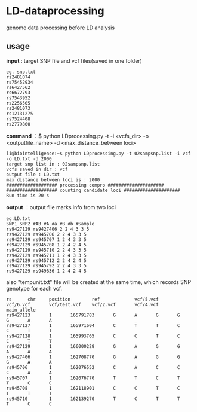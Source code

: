# LD-dataprocessing
genome data processing before LD analysis

 ## usage ##
**input** : target SNP file and vcf files(saved in one folder)
```
eg. snp.txt
rs2481074
rs75452934
rs6427562
rs6672793
rs7543952
rs2256505
rs2481073
rs12131275
rs7524408
rs2779800
```



**command** ：$ python LDprocessing.py -t <targetsnp> -i <vcfs_dir> -o <outputfile_name> -d <max_distance_between loci>
```
li@biointelligence:~$ python LDprocessing.py -t 02sampsnp.list -i vcf -o LD.txt -d 2000
target snp list in : 02sampsnp.list
vcfs saved in dir : vcf
output file : LD.txt
max distance between loci is : 2000
################### processing compro #####################
################### counting candidate loci #####################
Run time is 20 s

```



**output** ：output file marks info from two loci
 ```
 eg.LD.txt
SNP1 SNP2 #AB #A #a #B #b #Sample
rs9427129 rs9427406 2 2 4 3 3 5
rs9427129 rs945706 2 2 4 3 3 5
rs9427129 rs945707 1 2 4 3 3 5
rs9427129 rs945708 1 2 4 2 4 5
rs9427129 rs945710 2 2 4 3 3 5
rs9427129 rs945711 1 2 4 3 3 5
rs9427129 rs945712 2 2 4 2 4 5
rs9427129 rs945792 2 2 4 3 3 5
rs9427129 rs949836 1 2 4 2 4 5
```

also "tempunit.txt" file will be created at the same time, which records SNP genotype for each vcf.
```
rs      chr     position        ref             vcf/5.vcf       vcf/6.vcf       vcf/test.vcf    vcf/2.vcf       vcf/4.vcf       main_allele
rs9427123       1       165791783       G       A       G       G       G       A       A
rs9427127       1       165971604       C       T       T       C       C       T       T
rs9427128       1       165993765       C       C       T       C       C       T       T
rs9427129       1       166000228       G       A       G       G       A       A       A
rs9427406       1       162708770       G       A       G       G       G       A       A
rs945706        1       162076552       C       A       C       C       C       A       A
rs945707        1       162076770       T       T       C       T       T       C       C
rs945708        1       162118901       C       C       T       C       T       T       T
rs945710        1       162139270       T       C       T       T       T       C       C

```
